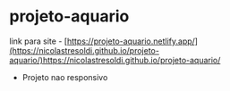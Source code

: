 # projeto-aquario

link para site - [https://projeto-aquario.netlify.app/](https://nicolastresoldi.github.io/projeto-aquario/)https://nicolastresoldi.github.io/projeto-aquario/

* Projeto nao responsivo
